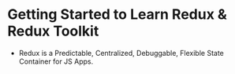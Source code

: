 # Getting Started to Learn Redux & Redux Toolkit

* Redux is a Predictable, Centralized, Debuggable, Flexible State Container for JS Apps. 

